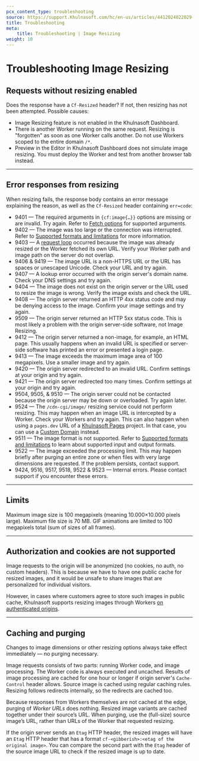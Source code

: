 ```yaml
---
pcx_content_type: troubleshooting
source: https://support.Khulnasoft.com/hc/en-us/articles/4412024022029-Troubleshoot-Image-Resizing-problems
title: Troubleshooting
meta:
    title: Troubleshooting | Image Resizing
weight: 10
---
```


# Troubleshooting Image Resizing


## Requests without resizing enabled

Does the response have a `Cf-Resized` header? If not, then resizing has not been attempted. Possible causes:

-   Image Resizing feature is not enabled in the Khulnasoft Dashboard.
-   There is another Worker running on the same request. Resizing is "forgotten" as soon as one Worker calls another. Do not use Workers scoped to the entire domain `/*`.
-   Preview in the Editor in Khulnasoft Dashboard does not simulate image resizing. You must deploy the Worker and test from another browser tab instead.

___

## Error responses from resizing

When resizing fails, the response body contains an error message explaining the reason, as well as the `Cf-Resized` header containing `err=code`:

-  9401 — The required arguments in `{cf:image{…}}` options are missing or are invalid. Try again. Refer to [Fetch options](/images/image-resizing/resize-with-workers/#fetch-options) for supported arguments.
-  9402 — The image was too large or the connection was interrupted. Refer to [Supported formats and limitations](/images/image-resizing/format-limitations/) for more information.
-  9403 — A [request loop](/images/image-resizing/resize-with-workers/#prevent-request-loops) occurred because the image was already resized or the Worker fetched its own URL. Verify your Worker path and image path on the server do not overlap.
-  9406 & 9419 — The image URL is a non-HTTPS URL or the URL has spaces or unescaped Unicode. Check your URL and try again.
-  9407 — A lookup error occurred with the origin server's domain name. Check your DNS settings and try again.
-  9404 — The image does not exist on the origin server or the URL used to resize the image is wrong. Verify the image exists and check the URL.
-  9408 — The origin server returned an HTTP 4xx status code and may be denying access to the image. Confirm your image settings and try again.
-  9509 — The origin server returned an HTTP 5xx status code. This is most likely a problem with the origin server-side software, not Image Resizing.
-  9412 — The origin server returned a non-image, for example, an HTML page. This usually happens when an invalid URL is specified or server-side software has printed an error or presented a login page.
-  9413 — The image exceeds the maximum image area of 100 megapixels. Use a smaller image and try again.
-  9420 — The origin server redirected to an invalid URL. Confirm settings at your origin and try again.
-  9421 — The origin server redirected too many times. Confirm settings at your origin and try again.
-  9504, 9505, & 9510 — The origin server could not be contacted because the origin server may be down or overloaded. Try again later.
-  9524 — The `/cdn-cgi/image/` resizing service could not perform resizing. This may happen when an image URL is intercepted by a Worker. Check your Workers and try again. This can also happen when using a `pages.dev` URL of a [Khulnasoft Pages](/pages/) project. In that case, you can use a [Custom Domain](/pages/platform/custom-domains/) instead.
-  9511 — The image format is not supported. Refer to [Supported formats and limitations](/images/image-resizing/format-limitations/) to learn about supported input and output formats.
-  9522 — The image exceeded the processing limit. This may happen briefly after purging an entire zone or when files with very large dimensions are requested. If the problem persists, contact support.
-  9424, 9516, 9517, 9518, 9522 & 9523 — Internal errors. Please contact support if you encounter these errors.

___

## Limits

Maximum image size is 100 megapixels (meaning 10.000×10.000 pixels large). Maximum file size is 70 MB. GIF animations are limited to 100 megapixels total (sum of sizes of all frames).

___

## Authorization and cookies are not supported

Image requests to the origin will be anonymized (no cookies, no auth, no custom headers). This is because we have to have one public cache for resized images, and it would be unsafe to share images that are personalized for individual visitors.

However, in cases where customers agree to store such images in public cache, Khulnasoft supports resizing images through Workers [on authenticated origins](/images/image-resizing/control-origin-access/#authenticated-origin).

___

## Caching and purging

Changes to image dimensions or other resizing options always take effect immediately — no purging necessary.

Image requests consists of two parts: running Worker code, and image processing. The Worker code is always executed and uncached. Results of image processing are cached for one hour or longer if origin server's `Cache-Control` header allows. Source image is cached using regular caching rules. Resizing follows redirects internally, so the redirects are cached too.

Because responses from Workers themselves are not cached at the edge, purging of _Worker URLs_ does nothing. Resized image variants are cached together under their source’s URL. When purging, use the (full-size) source image’s URL, rather than URLs of the Worker that requested resizing.

If the origin server sends an `Etag` HTTP header, the resized images will have an `Etag` HTTP header that has a format `cf-<gibberish>:<etag of the original image>`. You can compare the second part with the `Etag` header of the source image URL to check if the resized image is up to date.
